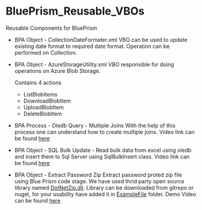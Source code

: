 # BluePrism_Reusable_VBOs
Reusable Components for BluePrism

* BPA Object - CollectionDateFormater.xml
  VBO can be used to update existing date format to required date format. Operation can be performed on Collection.
  
* BPA Object - AzureStorageUtility.xml
  VBO responsible for doing operations on Azure Blob Storage.
  
    Contains 4 actions
     * ListBlobItems
     * DownloadBlobItem
     * UploadBlobItem
     * DeleteBlobItem

* BPA Process - Oledb Query - Multiple Joins
  With the help of this process one can understand how to create multiple joins. 
  Video link can be found [here](https://youtu.be/KsoxpXumioM)
* BPA Object - SQL Bulk Update -
  Read bulk data from excel using oledb and insert them to Sql Server using SqlBulkInsert class.
  Video link can be found [here](https://youtu.be/rF2fw42LWl8)
* BPA Object - Extract Password Zip
  Extract password proted zip file using Blue Prism code stage. 
  We have used thrid party open source library named [DotNetZip.dll](https://github.com/haf/DotNetZip.Semverd). Library can be downloaded from gitrepo or nuget, for your usability have added it in [ExampleFile](/ExampleFile) folder. Demo Video can be found [here](https://youtu.be/cSxYyS8EmdE)
